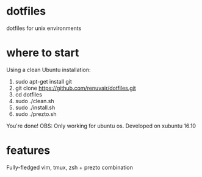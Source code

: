 # dotfiles
dotfiles for unix environments

# where to start
Using a clean Ubuntu installation:

1. sudo apt-get install git
2. git clone https://github.com/renuvair/dotfiles.git
3. cd dotfiles
4. sudo ./clean.sh
5. sudo ./install.sh
6. sudo ./prezto.sh

You're done!
OBS: Only working for ubuntu os. Developed on xubuntu 16.10

# features
Fully-fledged vim, tmux, zsh + prezto combination

